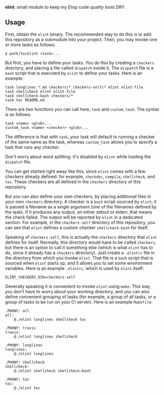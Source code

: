 **elint**: small module to keep my Elisp code quality tools DRY.

## Usage

First, obtain the `elint` binary. The recommended way to do this is to
add this repository as a submodule into your project. Then, you may
invoke one or more tasks as follows:

    $ path/to/elint <task>...

But first, you have to define your tasks. You do this by creating a
`checkers` directory, and placing a file called `dispatch` inside it.
The `dispatch` file is a `bash` script that is executed by `elint` to
define your tasks. Here is an example:

    task longlines *.md checkers/* checkers-self/* elint elint-file
    task shellcheck elint elint-file
    task shellcheck-bash checkers/*
    task toc README.md

There are two functions you can call here, `task` and `custom_task`.
The syntax is as follows:

    task <name> <glob>...
    custom_task <name> <checker> <glob>...

The difference is that with `task`, your task will default to running
a checker of the same name as the task, whereas `custom_task` allows
you to specify a task that runs any checker.

Don't worry about word splitting: it's disabled by `elint` while
loading the `dispatch` file.

You can get started right away like this, since `elint` comes with a
few checkers already defined: for example, `checkdoc`, `compile`,
`shellcheck`, and `toc`. These checkers are all defined in the
`checkers` directory of this repository.

But you can also define your own checkers, by placing additional files
in your own `checkers` directory. A checker is a `bash` script sourced
by `elint`; it is passed a filename as a single argument (one of the
filenames defined by the task). If it produces any output, on either
stdout or stderr, that means the check failed. The output will be
reported by `elint` in a dedicated section. For example, in the
`checkers-self` directory of this repository, you can see that `elint`
defines a custom checker `shellcheck-bash` for itself.

Speaking of `checkers-self`, this is actually the `checkers` directory
that `elint` defines for itself. Normally, this directory would have
to be called `checkers`, but there is an option to call it something
else (which is what `elint` has to do, since it already has a
`checkers` directory). Just create a `.elintrc` file in the directory
from which you invoke `elint`. That file is a `bash` script that is
sourced when `elint` starts up, and it allows you to set some
environment variables. Here is an example `.elintrc`, which is used by
`elint` itself:

    ELINT_CHECKERS_DIR=checkers-self

Generally speaking it is convenient to invoke `elint` using `make`.
This way, you don't have to worry about your working directory, and
you can also define convenient grouping of tasks (for example, a group
of all tasks, or a group of tasks to be run on your CI server). Here
is an example `Makefile`:

    .PHONY: all
    all:
        @./elint longlines shellcheck toc

    .PHONY: travis
    travis:
        @./elint longlines shellcheck

    .PHONY: longlines
    longlines:
        @./elint longlines

    .PHONY: shellcheck
    shellcheck:
        @./elint shellcheck shellcheck-bash

    .PHONY: toc
    toc:
        @./elint toc

